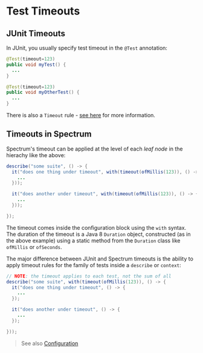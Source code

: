 # Test Timeouts

## JUnit Timeouts

In JUnit, you usually specify test timeout in the `@Test` annotation:

```java
@Test(timeout=123)
public void myTest() {
  ...
}

@Test(timeout=123)
public void myOtherTest() {
  ...
}
```

There is also a `Timeout` rule - [see here](https://github.com/junit-team/junit4/wiki/timeout-for-tests) for more information.

## Timeouts in Spectrum

Spectrum's timeout can be applied at the level of each _leaf node_ in the hierachy like the above:

```java
describe("some suite", () -> {
  it("does one thing under timeout", with(timeout(ofMillis(123)), () -> {
    ...
  }));

  it("does another under timeout", with(timeout(ofMillis(123)), () -> {
    ...
  }));

});
```
The timeout comes inside the configuration block using the `with` syntax. The duration of the timeout is a Java 8 `Duration` object, constructed
(as in the above example) using a static method from the `Duration` class like `ofMillis` or `ofSeconds`.

The major difference between JUnit and Spectrum timeouts is the ability to apply timeout rules for the family of tests inside a `describe` or `context`:

```java
// NOTE: the timeout applies to each test, not the sum of all
describe("some suite", with(timeout(ofMillis(123)), () -> {
  it("does one thing under timeout", () -> {
    ...
  });

  it("does another under timeout", () -> {
    ...
  });

}));
```

> See also [Configuration](Configuration.md)
